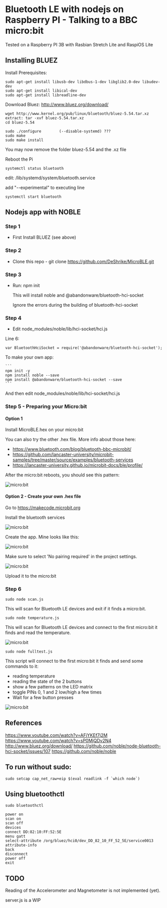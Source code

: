 # Bluetooth LE with nodejs on Raspberry PI - Talking to a BBC micro:bit

Tested on a Raspberry PI 3B with Rasbian Stretch Lite and RaspiOS Lite


## Installing BLUEZ

Install Prerequisites:

```
sudo apt-get install libusb-dev libdbus-1-dev libglib2.0-dev libudev-dev
sudo apt-get install libical-dev
sudo apt-get install libreadline-dev
```

Download Bluez: http://www.bluez.org/download/

```
wget http://www.kernel.org/pub/linux/bluetooth/bluez-5.54.tar.xz
extract: tar -xvf bluez-5.54.tar.xz
cd bluez-5.54
```

```
sudo ./configure        (--disable-systemd) ???
sudo make
sudo make install
```

You may now remove the folder bluez-5.54 and the .xz file

Reboot the Pi

```
systemctl status bluetooth
```

edit: /lib/systemd/system/bluetooth.service

add "--experimental" to executing line

```
systemctl start bluetooth
```

## Nodejs app with NOBLE

### Step 1

- First Install BLUEZ (see above)

### Step 2

- Clone this repo - git clone https://github.com/DeShrike/MicroBLE.git

### Step 3

- Run: npm init

	This will install noble and @abandonware/bluetooth-hci-socket

	Ignore the errors during the building of bluetooth-hci-socket

### Step 4

- Edit node_modules/noble/lib/hci-socket/hci.js

Line 6:
```
var BluetoothHciSocket = require('@abandonware/bluetooth-hci-socket');
```


To make your own app:

	```
	npm init -y
	npm install noble --save
	npm install @abandonware/bluetooth-hci-socket --save
	```

And then edit node_modules/noble/lib/hci-socket/hci.js


### Step 5 - Preparing your Micro:bit

#### Option 1

Install MicroBLE.hex on your micro:bit

You can also try the other .hex file. More info about those here:

- https://www.bluetooth.com/blog/bluetooth-bbc-microbit/
- https://github.com/lancaster-university/microbit-samples/tree/master/source/examples/bluetooth-services
- https://lancaster-university.github.io/microbit-docs/ble/profile/

After the micro:bit reboots, you should see this pattern:

![micro:bit](resources/MicroBLE2.png)

#### Option 2 - Create your own .hex file

Go to https://makecode.microbit.org

Install the bluetooth services

![micro:bit](resources/MicroBLE0.png)

Create the app. Mine looks like this:

![micro:bit](resources/MicroBLE1.png)

Make sure to select 'No pairing required' in the project settings.

![micro:bit](resources/MicroBLE3.png)

Upload it to the micro:bit


### Step 6

```
sudo node scan.js
```

This will scan for Bluetooth LE devices and exit if it finds a micro:bit.

```
sudo node temperature.js
```

This will scan for Bluetooth LE devices and connect to the first micro:bit it finds and read the temperature.

![micro:bit](resources/MicroBLE_temperature.png)

```
sudo node fulltest.js
```

This script will connect to the first micro:bit it finds and send some commands to it:
- reading temperature
- reading the state of the 2 buttons
- show a few patterns on the LED matrix
- toggle PINs 0, 1 and 2 low/high a few times
- Wait for a few button presses

![micro:bit](resources/MicroBLE_photo.jpg)


## References

https://www.youtube.com/watch?v=AFjYKEf7j2M
https://www.youtube.com/watch?v=sP0MjQDv2N4
http://www.bluez.org/download/
https://github.com/noble/node-bluetooth-hci-socket/issues/107
https://github.com/noble/noble


## To run without sudo:

```
sudo setcap cap_net_raw+eip $(eval readlink -f `which node`)
```

## Using bluetoothctl

```
sudo bluetoothctl

power on
scan on
scan off
devices
connect DD:82:10:FF:52:5E
menu gatt
select-attribute /org/bluez/hci0/dev_DD_82_10_FF_52_5E/service0013
attribute-info
back
disconnect
power off
exit
```

## TODO

Reading of the Accelerometer and Magnetometer is not implemented (yet).

server.js is a WIP

